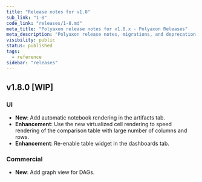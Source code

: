 ```yaml
---
title: "Release notes for v1.8"
sub_link: "1-8"
code_link: "releases/1-8.md"
meta_title: "Polyaxon release notes for v1.8.x - Polyaxon Releases"
meta_description: "Polyaxon release notes, migrations, and deprecation notes for v1.8.x."
visibility: public
status: published
tags:
  - reference
sidebar: "releases"
---
```


## v1.8.0 [WIP]

### UI

  * **New**: Add automatic notebook rendering in the artifacts tab.
  * **Enhancement**: Use the new virtualized cell rendering to speed rendering of the comparison table with large number of columns and rows.
  * **Enhancement**: Re-enable table widget in the dashboards tab.

### Commercial

 * **New**: Add graph view for DAGs.
